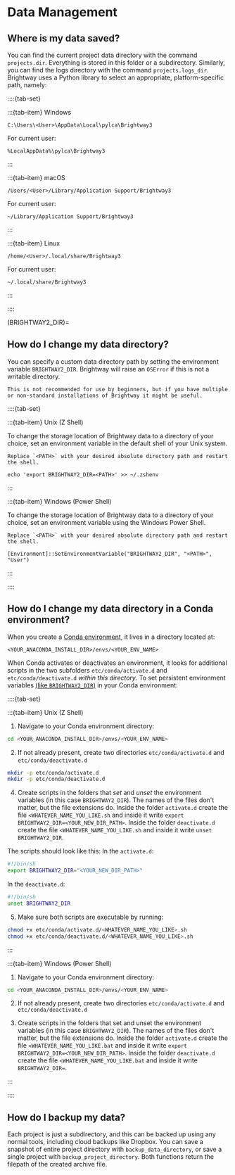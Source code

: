 # Data Management

## Where is my data saved?

You can find the current project data directory with the command `projects.dir`. Everything is stored in this folder or a subdirectory. Similarly, you can find the logs directory with the command `projects.logs_dir`. Brightway uses a Python library to select an appropriate, platform-specific path, namely:

::::{tab-set}

:::{tab-item} Windows

```
C:\Users\<User>\AppData\Local\pylca\Brightway3
```
For current user:
```
%LocalAppData%\pylca\Brightway3
```

:::

:::{tab-item} macOS

```
/Users/<User>/Library/Application Support/Brightway3
```
For current user:
```
~/Library/Application Support/Brightway3
```

:::

:::{tab-item} Linux

```
/home/<User>/.local/share/Brightway3
```
For current user:
```
~/.local/share/Brightway3
```

:::

::::

(BRIGHTWAY2_DIR)=
## How do I change my data directory?

You can specify a custom data directory path by setting the environment variable `BRIGHTWAY2_DIR`. Brightway will raise an `OSError` if this is not a writable directory.

```{warning}
This is not recommended for use by beginners, but if you have multiple or non-standard installations of Brightway it might be useful.
```

::::{tab-set}

:::{tab-item} Unix (Z Shell)

To change the storage location of Brightway data to a directory of your choice, set an environment variable in the default shell of your Unix system. 

```{note}
Replace `<PATH>` with your desired absolute directory path and restart the shell.
```

```
echo 'export BRIGHTWAY2_DIR=<PATH>' >> ~/.zshenv
```

:::

:::{tab-item} Windows (Power Shell)

To change the storage location of Brightway data to a directory of your choice, set an environment variable using the Windows Power Shell.

```{note}
Replace `<PATH>` with your desired absolute directory path and restart the shell.
```

```
[Environment]::SetEnvironmentVariable("BRIGHTWAY2_DIR", "<PATH>", "User")
```

:::

::::

## How do I change my data directory in a Conda environment?

When you create a [Conda environment](https://conda.io/projects/conda/en/latest/user-guide/tasks/manage-environments.html#managing-environments), it lives in a directory located at:

```<YOUR_ANACONDA_INSTALL_DIR>/envs/<YOUR_ENV_NAME>```

When Conda activates or deactivates an environment, it looks for additional scripts in the two subfolders `etc/conda/activate.d` and `etc/conda/deactivate.d` _within this directory_. To set persistent environment variables [(like `BRIGHTWAY2_DIR`)](BRIGHTWAY2_DIR) in your Conda environment:

::::{tab-set}

:::{tab-item} Unix (Z Shell)


1. Navigate to your Conda environment directory:

```bash
cd <YOUR_ANACONDA_INSTALL_DIR>/envs/<YOUR_ENV_NAME>
```

2. If not already present, create two directories `etc/conda/activate.d` and `etc/conda/deactivate.d`

```bash
mkdir -p etc/conda/activate.d
mkdir -p etc/conda/deactivate.d
```

4. Create scripts in the folders that _set_ and _unset_ the environment variables (in this case `BRIGHTWAY2_DIR`). The names of the files don't matter, but the file extensions do. Inside the folder `activate.d` create the file `<WHATEVER_NAME_YOU_LIKE.sh` and inside it write `export BRIGHTWAY2_DIR=<YOUR_NEW_DIR_PATH>`. Inside the folder `deactivate.d` create the file `<WHATEVER_NAME_YOU_LIKE.sh` and inside it write `unset BRIGHTWAY2_DIR`.

The scripts should look like this:
In the `activate.d`:

```bash
#!/bin/sh
export BRIGHTWAY2_DIR="<YOUR_NEW_DIR_PATH>"
```

In the `deactivate.d`:

```bash
#!/bin/sh
unset BRIGHTWAY2_DIR
```

5. Make sure both scripts are executable by running:

```bash
chmod +x etc/conda/activate.d/<WHATEVER_NAME_YOU_LIKE>.sh
chmod +x etc/conda/deactivate.d/<WHATEVER_NAME_YOU_LIKE>.sh
```

:::

:::{tab-item} Windows (Power Shell)

1. Navigate to your Conda environment directory:

```bash
cd <YOUR_ANACONDA_INSTALL_DIR>/envs/<YOUR_ENV_NAME>
```

2. If not already present, create two directories `etc/conda/activate.d` and `etc/conda/deactivate.d`

3. Create scripts in the folders that set and unset the environment variables (in this case `BRIGHTWAY2_DIR`). The names of the files don't matter, but the file extensions do. Inside the folder `activate.d` create the file `<WHATEVER_NAME_YOU_LIKE.bat` and inside it write `export BRIGHTWAY2_DIR=<YOUR_NEW_DIR_PATH>`. Inside the folder `deactivate.d` create the file `<WHATEVER_NAME_YOU_LIKE.bat` and inside it write `BRIGHTWAY2_DIR=`.

:::

::::

## How do I backup my data?

Each project is just a subdirectory, and this can be backed up using any normal tools, including cloud backups like Dropbox. You can save a snapshot of entire project directory with `backup_data_directory`, or save a single project with `backup_project_directory`. Both functions return the filepath of the created archive file.
